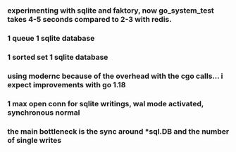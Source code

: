 ### experimenting with sqlite and faktory, now go_system_test takes 4-5 seconds compared to 2-3 with redis.
### 1 queue 1 sqlite database
### 1 sorted set 1 sqlite database
### using modernc because of the overhead with the cgo calls... i expect improvements with go 1.18
### 1 max open conn for sqlite writings, wal mode activated, synchronous normal
### the main bottleneck is the sync around *sql.DB and the number of single writes